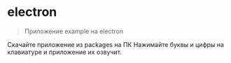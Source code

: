 # electron

> Приложение example на electron

Скачайте приложение из packages на ПК
Нажимайте буквы и цифры на клавиатуре и приложение их озвучит.
